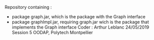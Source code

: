 Repository containing :
- package graph.jar, which is the package with the Graph interface
- package graphImpl.jar, requiring graph.jar wich is the package that implements the Graph interface
Coder : Arthur Leblanc
24/05/2019
Session 5 OODAP, Polytech Montpellier
